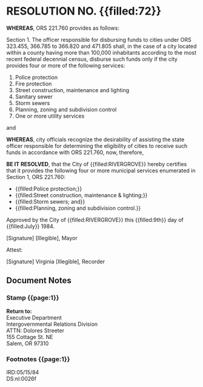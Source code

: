 # RESOLUTION NO. {{filled:72}}

**WHEREAS**, ORS 221.760 provides as follows:

Section 1. The officer responsible for disbursing funds to cities under ORS 323.455, 366.785 to 366.820 and 471.805 shall, in the case of a city located within a county having more than 100,000 inhabitants according to the most recent federal decennial census, disburse such funds only if the city provides four or more of the following services:

1. Police protection
2. Fire protection
3. Street construction, maintenance and lighting
4. Sanitary sewer
5. Storm sewers
6. Planning, zoning and subdivision control
7. One or more utility services

and

**WHEREAS**, city officials recognize the desirability of assisting the state officer responsible for determining the eligibility of cities to receive such funds in accordance with ORS 221.760, now, therefore,

**BE IT RESOLVED**, that the City of {{filled:RIVERGROVE}} hereby certifies that it provides the following four or more municipal services enumerated in Section 1, ORS 221.760:

- {{filled:Police protection;}}
- {{filled:Street construction, maintenance & lighting;}}
- {{filled:Storm sewers; and}}
- {{filled:Planning, zoning and subdivision control.}}

Approved by the City of {{filled:RIVERGROVE}} this {{filled:9th}} day of {{filled:July}} 1984.

[Signature]
[Illegible], Mayor

Attest:

[Signature]
Virginia [Illegible], Recorder

## Document Notes

### Stamp {{page:1}}

**Return to:**  
Executive Department  
Intergovernmental Relations Division  
ATTN: Dolores Streeter  
155 Cottage St. NE  
Salem, OR 97310

### Footnotes {{page:1}}

IRD:05/15/84  
DS:nl:0026f

